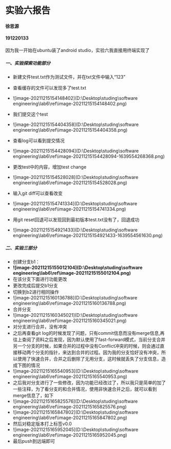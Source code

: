 # 实验六报告

#### 徐思源

#### 191220133

因为我一开始在ubuntu装了android studio，实验六我直接用终端实现了

##### 一、实验探索功能部分

- 新建文件test.txt作为测试文件，并在txt文件中输入“123”

- 查看缓存的文件可以发现多了test.txt

- ![image-20211215154148402](D:\Desktop\studing\software engineering\lab6\ref\image-20211215154148402.png)

- 我们提交这个test

- ![image-20211215154404358](D:\Desktop\studing\software engineering\lab6\ref\image-20211215154404358.png)

- 查看log可以看到提交情况

- ![image-20211215154428094](D:\Desktop\studing\software engineering\lab6\ref\image-20211215154428094-1639554268368.png)

- 更改test中的内容，增加test change

- ![image-20211215154528028](D:\Desktop\studing\software engineering\lab6\ref\image-20211215154528028.png)

- 输入git diff可以查看改变

- ![image-20211215154741334](D:\Desktop\studing\software engineering\lab6\ref\image-20211215154741334.png)

- 用git reset回退可以发现回到最初版本test.txt没有了，回退成功

- ![image-20211215154921433](D:\Desktop\studing\software engineering\lab6\ref\image-20211215154921433-1639554561630.png)

  

##### 二、实验三部分

- 创建分支b1：
- **![image-20211215155012104](D:\Desktop\studing\software engineering\lab6\ref\image-20211215155012104.png)**
- 在该分支下面进行功能更改
- 更改完成后提交b1分支
- 切换到b2进行相同操作
- ![image-20211215160136788](D:\Desktop\studing\software engineering\lab6\ref\image-20211215160136788.png)
- 合并分支
- ![image-20211215160345021](D:\Desktop\studing\software engineering\lab6\ref\image-20211215160345021.png)
- 对分支进行合并，没有冲突
- 之后再查看git log的时候发现了问题，只有commit信息而没有merge信息,再往上查阅了资料之后发现，因为默认使用了fast-forward模式，当前分支合并另一个分支的时候，如果合并的过程中没有Conflict冲突的时候，则会通过直接移动两个分支的指针，来达到合并的过程。因为我的分支恰好没有冲突，所以使用了快速合并，合并之后删除了无用分支，这时候就丢失了分支信息，造成下图的情况
- ![image-20211215165540953](D:\Desktop\studing\software engineering\lab6\ref\image-20211215165540953.png)
- 之后我对分支进行了一些修改，因为功能已经改过了，所以我只是简单的加了一些注释，为了看分支的和合并情况，使用非快速合并之后，就可以看到merge信息了，如下
- ![image-20211215165825576](D:\Desktop\studing\software engineering\lab6\ref\image-20211215165825576.png)
- ![image-20211215165847802](D:\Desktop\studing\software engineering\lab6\ref\image-20211215165847802.png)
- 然后对稳定版本打上标签v0.0
- ![image-20211215165952045](D:\Desktop\studing\software engineering\lab6\ref\image-20211215165952045.png)
- 最后push到远端即可

